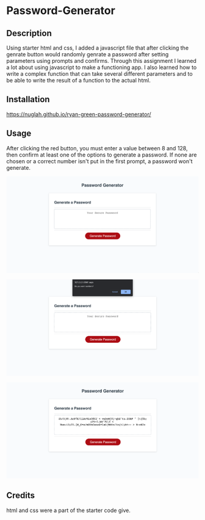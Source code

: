 # Password-Generator

## Description

Using starter html and css, I added a javascript file that after clicking the genrate button would randomly genrate a password after setting parameters using prompts and confirms. Through this assignment I learned a lot about using javascript to make a functioning app. I also learned how to write a complex function that can take several different parameters and to be able to write the result of a function to the actual html.

## Installation

https://nuglah.github.io/ryan-green-password-generator/

## Usage

After clicking the red button, you must enter a value between 8 and 128, then confirm at least one of the options to generate a password. If none are chosen or a correct number isn't put in the first prompt, a password won't generate.

![alt text](assets/images/screen1.png)

![alt text](assets/images/screen2.png)

![alt text](assets/images/screen3.png)

## Credits

html and css were a part of the starter code give.
